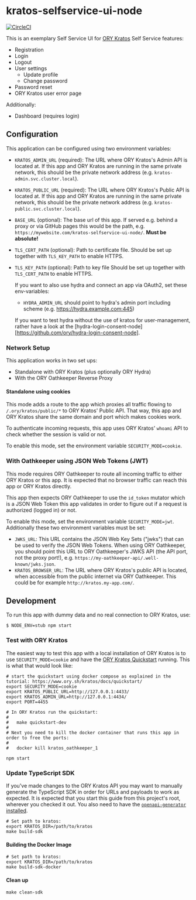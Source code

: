 # kratos-selfservice-ui-node

[![CircleCI](https://circleci.com/gh/ory/kratos-selfservice-ui-node.svg?style=badge)](https://circleci.com/gh/ory/kratos-selfservice-ui-node)

This is an exemplary Self Service UI for [ORY Kratos](https://github.com/ory/kratos) Self Service features:

- Registration
- Login
- Logout
- User settings
  - Update profile
  - Change password
- Password reset
- ORY Kratos user error page

Additionally:

- Dashboard (requires login)

## Configuration

This application can be configured using two environment variables:

- `KRATOS_ADMIN_URL` (required): The URL where ORY Kratos's Admin API is located at. If
  this app and ORY Kratos are running in the same private network, this should
  be the private network address (e.g. `kratos-admin.svc.cluster.local`).
- `KRATOS_PUBLIC_URL` (required): The URL where ORY Kratos's Public API is located at. If
  this app and ORY Kratos are running in the same private network, this should
  be the private network address (e.g. `kratos-public.svc.cluster.local`).
- `BASE_URL` (optional): The base url of this app. If served e.g. behind a proxy or via
  GitHub pages this would be the path, e.g. `https://mywebsite.com/kratos-selfservice-ui-node/`.
  **Must be absolute!**
- `TLS_CERT_PATH` (optional): Path to certificate file. Should be set up together with `TLS_KEY_PATH` to enable HTTPS.
- `TLS_KEY_PATH` (optional): Path to key file Should be set up together with `TLS_CERT_PATH` to enable HTTPS.

  If you want to also use hydra and connect an app via OAuth2, set these env-variables:
  - `HYDRA_ADMIN_URL` should point to hydra's admin port including scheme (e.g. https://hydra.example.com:445)
  
  If you want to test hydra without the use of kratos for user-management, rather have a look at the [hydra-login-consent-node][https://github.com/ory/hydra-login-consent-node].

### Network Setup

This application works in two set ups:

- Standalone with ORY Kratos (plus optionally ORY Hydra)
- With the ORY Oathkeeper Reverse Proxy

#### Standalone using cookies

This mode adds a route to the app which proxies all traffic flowing to `/.ory/kratos/public/*`
to ORY Kratos' Public API. That way, this app and ORY Kratos share the same domain
and port which makes cookies work.

To authenticate incoming requests, this app uses ORY Kratos' `whoami` API to check
whether the session is valid or not.

To enable this mode, set the environment variable `SECURITY_MODE=cookie`.

### With Oathkeeper using JSON Web Tokens (JWT)

This mode requires ORY Oathkeeper to route all incoming traffic to either ORY Kratos
or this app. It is expected that no browser traffic can reach this app or ORY Kratos
directly.

This app then expects ORY Oathkeeper to use the `id_token` mutator which is a
JSON Web Token this app validates in order to figure out if a request is authorized (logged in)
or not.

To enable this mode, set the environment variable `SECURITY_MODE=jwt`. Additionally
these two environment variables must be set:

- `JWKS_URL`: This URL contains the JSON Web Key Sets ("jwks") that can be
used to verify the JSON Web Tokens. When using ORY Oathkeeper, you should
point this URL to ORY Oathkeeper's JWKS API (the API port, not the proxy port!),
e.g. `https://my-oathkeeper-api/.well-known/jwks.json`.
- `KRATOS_BROWSER_URL`: The URL where ORY Kratos's public API is located,
  when accessible from the public internet via ORY Oathkeeper. This could be for example
  `http://kratos.my-app.com/`.

## Development

To run this app with dummy data and no real connection to ORY Kratos, use:

```shell script
$ NODE_ENV=stub npm start
```

### Test with ORY Kratos

The easiest way to test this app with a local installation of ORY Kratos is to
use `SECURITY_MODE=cookie` and have the [ORY Kratos Quickstart](https://www.ory.sh/kratos/docs/quickstart/)
running. This is what that would look like:

```shell script
# start the quickstart using docker compose as explained in the tutorial: https://www.ory.sh/kratos/docs/quickstart/
export SECURITY_MODE=cookie
export KRATOS_PUBLIC_URL=http://127.0.0.1:4433/
export KRATOS_ADMIN_URL=http://127.0.0.1:4434/
export PORT=4455

# In ORY Kratos run the quickstart:
#
#   make quickstart-dev
# 
# Next you need to kill the docker container that runs this app in order to free the ports:
#
#   docker kill kratos_oathkeeper_1

npm start
```

### Update TypeScript SDK

If you've made changes to the ORY Kratos API you may want to manually generate
the TypeScript SDK in order for URLs and payloads to work as expected. It is
expected that you start this guide from this project's root, wherever you
checked it out. You also need to have the
[`openapi-generator` installed](https://openapi-generator.tech/docs/installation).

```shell script
# Set path to kratos:
export KRATOS_DIR=/path/to/kratos
make build-sdk
```

#### Building the Docker Image

```shell script
# Set path to kratos:
export KRATOS_DIR=/path/to/kratos
make build-sdk-docker
```

#### Clean up

```shell script
make clean-sdk
```
